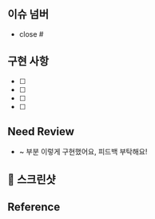 ## 이슈 넘버

- close #
<!-- # 뒤에 이슈넘버를 써서 이슈를 닫아주세요 -->

## 구현 사항

<!-- 실제로 변경한 사항을 설명해주세요.-->

- [ ]
- [ ]
- [ ]
- [ ]

## Need Review

- ~ 부분 이렇게 구현했어요, 피드백 부탁해요!
<!-- 어떤 부분에 리뷰어가 집중해야 하는지 or 해당 PR에서 논의가 필요한 사항을 적어주세요. -->

## 📸 스크린샷

<!-- 팀원들이 이해하기 쉽도록 스크린샷을 첨부해주세요. -->

## Reference

<!-- 참고한 사이트가 있다면 링크를 공유해주세요. -->
